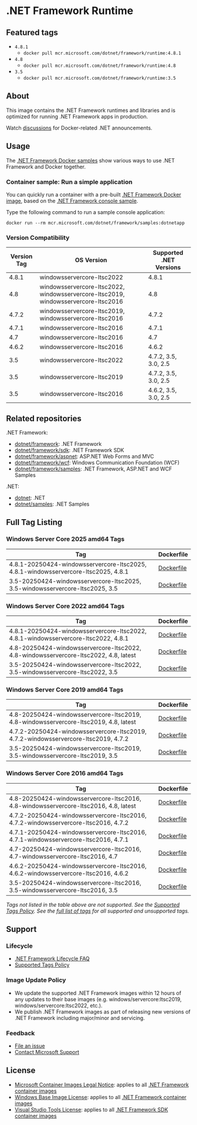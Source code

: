 # .NET Framework Runtime

## Featured tags

* `4.8.1`
  * `docker pull mcr.microsoft.com/dotnet/framework/runtime:4.8.1`
* `4.8`
  * `docker pull mcr.microsoft.com/dotnet/framework/runtime:4.8`
* `3.5`
  * `docker pull mcr.microsoft.com/dotnet/framework/runtime:3.5`

## About

This image contains the .NET Framework runtimes and libraries and is optimized for running .NET Framework apps in production.

Watch [discussions](https://github.com/microsoft/dotnet-framework-docker/discussions/categories/announcements) for Docker-related .NET announcements.

## Usage

The [.NET Framework Docker samples](https://github.com/microsoft/dotnet-framework-docker/blob/main/samples/README.md) show various ways to use .NET Framework and Docker together.

### Container sample: Run a simple application

You can quickly run a container with a pre-built [.NET Framework Docker image](https://github.com/microsoft/dotnet-framework-docker/blob/main/README.samples.md), based on the [.NET Framework console sample](https://github.com/microsoft/dotnet-framework-docker/blob/main/samples/dotnetapp/README.md).

Type the following command to run a sample console application:

```console
docker run --rm mcr.microsoft.com/dotnet/framework/samples:dotnetapp
```

### Version Compatibility

Version Tag | OS Version | Supported .NET Versions
-- | -- | --
4.8.1 | windowsservercore-ltsc2022 | 4.8.1
4.8 | windowsservercore-ltsc2022, windowsservercore-ltsc2019, windowsservercore-ltsc2016 | 4.8
4.7.2 | windowsservercore-ltsc2019, windowsservercore-ltsc2016 | 4.7.2
4.7.1 | windowsservercore-ltsc2016 | 4.7.1
4.7 | windowsservercore-ltsc2016 | 4.7
4.6.2 | windowsservercore-ltsc2016 | 4.6.2
3.5 | windowsservercore-ltsc2022 | 4.7.2, 3.5, 3.0, 2.5
3.5 | windowsservercore-ltsc2019 | 4.7.2, 3.5, 3.0, 2.5
3.5 | windowsservercore-ltsc2016 | 4.6.2, 3.5, 3.0, 2.5

## Related repositories

.NET Framework:

* [dotnet/framework](https://github.com/microsoft/dotnet-framework-docker/blob/main/README.md): .NET Framework
* [dotnet/framework/sdk](https://github.com/microsoft/dotnet-framework-docker/blob/main/README.sdk.md): .NET Framework SDK
* [dotnet/framework/aspnet](https://github.com/microsoft/dotnet-framework-docker/blob/main/README.aspnet.md): ASP.NET Web Forms and MVC
* [dotnet/framework/wcf](https://github.com/microsoft/dotnet-framework-docker/blob/main/README.wcf.md): Windows Communication Foundation (WCF)
* [dotnet/framework/samples](https://github.com/microsoft/dotnet-framework-docker/blob/main/README.samples.md): .NET Framework, ASP.NET and WCF Samples

.NET:

* [dotnet](https://github.com/dotnet/dotnet-docker/blob/main/README.md): .NET
* [dotnet/samples](https://github.com/dotnet/dotnet-docker/blob/main/README.samples.md): .NET Samples

## Full Tag Listing

### Windows Server Core 2025 amd64 Tags

Tag | Dockerfile
---------| ---------------
4.8.1-20250424-windowsservercore-ltsc2025, 4.8.1-windowsservercore-ltsc2025, 4.8.1 | [Dockerfile](src/runtime/4.8.1/windowsservercore-ltsc2025/Dockerfile)
3.5-20250424-windowsservercore-ltsc2025, 3.5-windowsservercore-ltsc2025, 3.5 | [Dockerfile](src/runtime/3.5/windowsservercore-ltsc2025/Dockerfile)

### Windows Server Core 2022 amd64 Tags

Tag | Dockerfile
---------| ---------------
4.8.1-20250424-windowsservercore-ltsc2022, 4.8.1-windowsservercore-ltsc2022, 4.8.1 | [Dockerfile](src/runtime/4.8.1/windowsservercore-ltsc2022/Dockerfile)
4.8-20250424-windowsservercore-ltsc2022, 4.8-windowsservercore-ltsc2022, 4.8, latest | [Dockerfile](src/runtime/4.8/windowsservercore-ltsc2022/Dockerfile)
3.5-20250424-windowsservercore-ltsc2022, 3.5-windowsservercore-ltsc2022, 3.5 | [Dockerfile](src/runtime/3.5/windowsservercore-ltsc2022/Dockerfile)

### Windows Server Core 2019 amd64 Tags

Tag | Dockerfile
---------| ---------------
4.8-20250424-windowsservercore-ltsc2019, 4.8-windowsservercore-ltsc2019, 4.8, latest | [Dockerfile](src/runtime/4.8/windowsservercore-ltsc2019/Dockerfile)
4.7.2-20250424-windowsservercore-ltsc2019, 4.7.2-windowsservercore-ltsc2019, 4.7.2 | [Dockerfile](src/runtime/4.7.2/windowsservercore-ltsc2019/Dockerfile)
3.5-20250424-windowsservercore-ltsc2019, 3.5-windowsservercore-ltsc2019, 3.5 | [Dockerfile](src/runtime/3.5/windowsservercore-ltsc2019/Dockerfile)

### Windows Server Core 2016 amd64 Tags

Tag | Dockerfile
---------| ---------------
4.8-20250424-windowsservercore-ltsc2016, 4.8-windowsservercore-ltsc2016, 4.8, latest | [Dockerfile](src/runtime/4.8/windowsservercore-ltsc2016/Dockerfile)
4.7.2-20250424-windowsservercore-ltsc2016, 4.7.2-windowsservercore-ltsc2016, 4.7.2 | [Dockerfile](src/runtime/4.7.2/windowsservercore-ltsc2016/Dockerfile)
4.7.1-20250424-windowsservercore-ltsc2016, 4.7.1-windowsservercore-ltsc2016, 4.7.1 | [Dockerfile](src/runtime/4.7.1/windowsservercore-ltsc2016/Dockerfile)
4.7-20250424-windowsservercore-ltsc2016, 4.7-windowsservercore-ltsc2016, 4.7 | [Dockerfile](src/runtime/4.7/windowsservercore-ltsc2016/Dockerfile)
4.6.2-20250424-windowsservercore-ltsc2016, 4.6.2-windowsservercore-ltsc2016, 4.6.2 | [Dockerfile](src/runtime/4.6.2/windowsservercore-ltsc2016/Dockerfile)
3.5-20250424-windowsservercore-ltsc2016, 3.5-windowsservercore-ltsc2016, 3.5 | [Dockerfile](src/runtime/3.5/windowsservercore-ltsc2016/Dockerfile)
<!--End of generated tags-->

*Tags not listed in the table above are not supported. See the [Supported Tags Policy](https://github.com/dotnet/dotnet-docker/blob/main/documentation/supported-tags.md).
See the [full list of tags](https://mcr.microsoft.com/v2/dotnet/framework/runtime/tags/list) for all supported and unsupported tags.*

## Support

### Lifecycle

* [.NET Framework Lifecycle FAQ](https://support.microsoft.com/help/17455/lifecycle-faq-net-framework)
* [Supported Tags Policy](https://github.com/microsoft/dotnet-framework-docker/blob/main/documentation/supported-tags.md)

### Image Update Policy

* We update the supported .NET Framework images within 12 hours of any updates to their base images (e.g. windows/servercore:ltsc2019, windows/servercore:ltsc2022, etc.).
* We publish .NET Framework images as part of releasing new versions of .NET Framework including major/minor and servicing.

### Feedback

* [File an issue](https://github.com/microsoft/dotnet-framework-docker/issues/new/choose)
* [Contact Microsoft Support](https://support.microsoft.com/contactus/)

## License

* [Microsoft Container Images Legal Notice](https://aka.ms/mcr/osslegalnotice): applies to all [.NET Framework container images](https://github.com/microsoft/dotnet-framework-docker/blob/main/README.md)
* [Windows Base Image License](https://learn.microsoft.com/virtualization/windowscontainers/images-eula): applies to all [.NET Framework container images](https://github.com/microsoft/dotnet-framework-docker/blob/main/README.md)
* [Visual Studio Tools License](https://visualstudio.microsoft.com/license-terms/mlt031519/): applies to all [.NET Framework SDK container images](https://github.com/microsoft/dotnet-framework-docker/blob/main/README.sdk.md)
